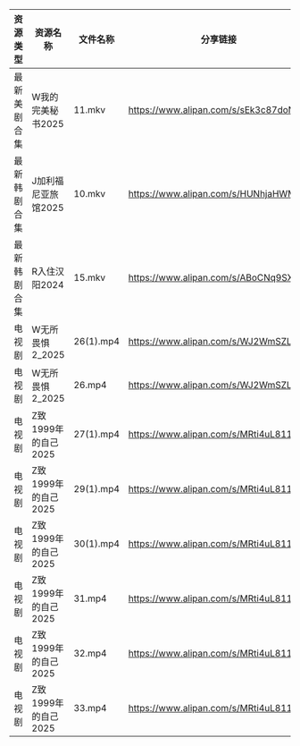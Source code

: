 | 资源类型   | 资源名称           | 文件名称      | 分享链接                                 | 更新时间                |
| ------ | -------------- | --------- | ------------------------------------ | ------------------- |
| 最新美剧合集 | W我的完美秘书2025    | 11.mkv    | https://www.alipan.com/s/sEk3c87doNf | 2025-02-09 00:08:06 |
| 最新韩剧合集 | J加利福尼亚旅馆2025   | 10.mkv    | https://www.alipan.com/s/HUNhjaHWM5w | 2025-02-09 12:05:44 |
| 最新韩剧合集 | R入住汉阳2024      | 15.mkv    | https://www.alipan.com/s/ABoCNq9SXUm | 2025-02-09 00:07:50 |
| 电视剧    | W无所畏惧2_2025    | 26(1).mp4 | https://www.alipan.com/s/WJ2WmSZLSR5 | 2025-02-09 12:06:50 |
| 电视剧    | W无所畏惧2_2025    | 26.mp4    | https://www.alipan.com/s/WJ2WmSZLSR5 | 2025-02-09 00:08:09 |
| 电视剧    | Z致1999年的自己2025 | 27(1).mp4 | https://www.alipan.com/s/MRti4uL811P | 2025-02-09 12:07:30 |
| 电视剧    | Z致1999年的自己2025 | 29(1).mp4 | https://www.alipan.com/s/MRti4uL811P | 2025-02-09 12:07:30 |
| 电视剧    | Z致1999年的自己2025 | 30(1).mp4 | https://www.alipan.com/s/MRti4uL811P | 2025-02-09 12:07:29 |
| 电视剧    | Z致1999年的自己2025 | 31.mp4    | https://www.alipan.com/s/MRti4uL811P | 2025-02-09 12:07:29 |
| 电视剧    | Z致1999年的自己2025 | 32.mp4    | https://www.alipan.com/s/MRti4uL811P | 2025-02-09 12:07:29 |
| 电视剧    | Z致1999年的自己2025 | 33.mp4    | https://www.alipan.com/s/MRti4uL811P | 2025-02-09 12:07:29 |
